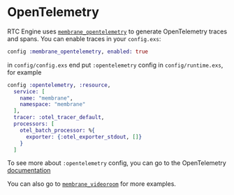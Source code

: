 # OpenTelemetry

RTC Engine uses [`membrane_opentelemetry`](https://github.com/membraneframework/membrane_opentelemetry) to generate OpenTelemetry traces and spans.
You can enable traces in your `config.exs`:
```elixir
config :membrane_opentelemetry, enabled: true
```
in `config/config.exs` end put `:opentelemetry` config in `config/runtime.exs`, for example
```elixir
config :opentelemetry, :resource,
  service: [
    name: "membrane",
    namespace: "membrane"
  ],
  tracer: :otel_tracer_default,
  processors: [
    otel_batch_processor: %{
      exporter: {:otel_exporter_stdout, []}
    }
  ]
```
To see more about `:opentelemetry` config, you can go to the OpenTelemetry [documentation](https://opentelemetry.io/docs/instrumentation/erlang/getting-started/#initialization-and-configuration)

You can also go to [`membrane_videoroom`](https://github.com/membraneframework/membrane_videoroom) for more examples.